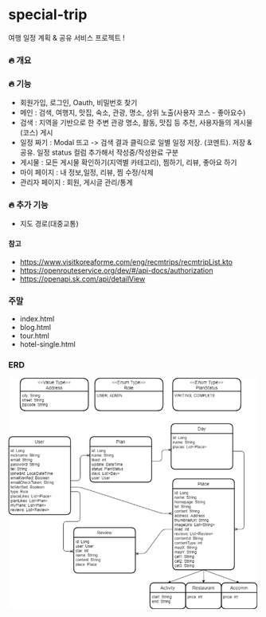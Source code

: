 # special-trip
여행 일정 계획 &amp; 공유 서비스 프로젝트 !  



### :fire: 개요



### :fire: 기능

- 회원가입, 로그인, Oauth, 비밀번호 찾기 
- 메인 : 검색, 여행지, 맛집, 숙소, 관광, 명소, 상위 노출(사용자 코스 - 좋아요수)
- 검색 : 지역을 기반으로 한 주변 관광 명소, 활동, 맛집 등 추천, 사용자들의 게시물(코스) 게시
- 일정 짜기 : Modal 뜨고 -> 검색 결과 클릭으로 일별 일정 저장. (코멘트). 저장 & 공유. 일정 status 컬럼 추가해서 작성중/작성완료 구분
- 게시물 : 모든 게시물 확인하기(지역별 카테고리), 찜하기, 리뷰, 좋아요 하기
- 마이 페이지 : 내 정보,일정, 리뷰, 찜 수정/삭제
- 관리자 페이지 : 회원, 게시글 관리/통계



### :fire: 추가 기능

- 지도 경로(대중교통)



#### 참고

- https://www.visitkoreaforme.com/eng/recmtrips/recmtripList.kto
- https://openrouteservice.org/dev/#/api-docs/authorization
- https://openapi.sk.com/api/detailView



### 주말

- index.html
- blog.html
- tour.html
- hotel-single.html



### ERD

<img src="Triplus_ERD.png" alt="drawing" style="width:500px;"/>